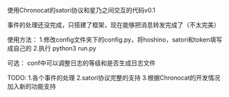 使用Chronocat的satori协议和星乃之间交互的代码v0.1

事件的处理还没完成，只搭建了框架，现在能够把消息转发完成了（不太完美）

使用方法：
1.修改config文件夹下的config.py，将hoshino，satori和token填写成自己的
2.执行 python3 run.py

可选：
conf中可以调整日志的等级和是否生成日志文件


TODO:
1.各个事件的处理
2.satori协议完整的支持
3.根据Chronocat的开发情况加入新的功能支持